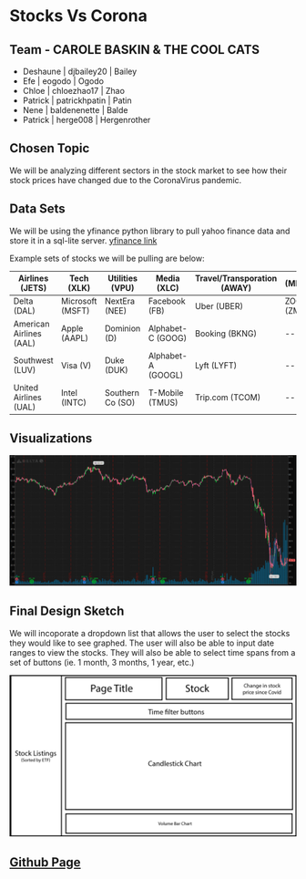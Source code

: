 # Stocks Vs Corona

## Team - CAROLE BASKIN & THE COOL CATS

- Deshaune | djbailey20 | Bailey
- Efe | eogodo | Ogodo
- Chloe | chloezhao17 | Zhao
- Patrick | patrickhpatin | Patin
- Nene | baldenenette | Balde
- Patrick | herge008 | Hergenrother

## Chosen Topic

We will be analyzing different sectors in the stock market to see how their stock prices have changed due to the CoronaVirus pandemic.

## Data Sets

We will be using the yfinance python library to pull yahoo finance data and store it in a sql-lite server. [yfinance link](https://pypi.org/project/yfinance/)

Example sets of stocks we will be pulling are below:

| Airlines (JETS)         | Tech (XLK)       | Utilities (VPU)  | Media (XLC)        | Travel/Transporation (AWAY) |  (MISC)   |
| ----------------------- | ---------------- | ---------------- | ------------------ | --------------------------- | --------- |
| Delta (DAL)             | Microsoft (MSFT) | NextEra (NEE)    | Facebook (FB)      | Uber (UBER)                 | ZOOM (ZM) |
| American Airlines (AAL) | Apple (AAPL)     | Dominion (D)     | Alphabet-C (GOOG)  | Booking (BKNG)              | ---       |
| Southwest (LUV)         | Visa (V)         | Duke (DUK)       | Alphabet-A (GOOGL) | Lyft (LYFT)                 | ---       |
| United Airlines (UAL)   | Intel (INTC)     | Southern Co (SO) | T-Mobile (TMUS)    | Trip.com (TCOM)             | ---       |

## Visualizations

![Candlestick x Bar Chart](images/samplechart.png)

## Final Design Sketch

We will incoporate a dropdown list that allows the user to select the stocks they would like to see graphed. The user will also be able to input date ranges to view the stocks. They will also be able to select time spans from a set of buttons (ie. 1 month, 3 months, 1 year, etc.)

![Site Wireframe](images/wireframe.jpg)

## [Github Page](https://github.com/djbailey20/stocks-vs-corona)
